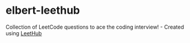# elbert-leethub
Collection of LeetCode questions to ace the coding interview! - Created using [LeetHub](https://github.com/QasimWani/LeetHub)
